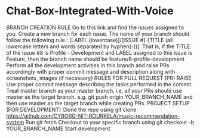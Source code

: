 # Chat-Box-Integrated-With-Voice

BRANCH CREATION RULE
Go to this link and find the issues assigned to you.
Create a new branch for each issue. The name of your branch should follow the following rule : [LABEL (lowercase)]/[ISSUE #]-[TITLE (all lowercase letters and words separated by hyphen(-))].
That is, if the TITLE of the issue #8 is Profile - Development and LABEL assigned to this issue is Feature, then the branch name should be feature/8-profile-development
Perform all the development activities in this branch and raise PRs accordingly with proper commit message and description along with screenshots, images (if necessary)
RULES FOR PULL REQUEST (PR) RAISE
Use proper commit message describing the tasks performed in the commit.
Treat master branch as your master branch, i.e. all your PRs should use master as the target branch. e.g. git push origin YOUR_BRANCH_NAME and then use master as the target branch while creating PRs.
PROJECT SETUP (FOR DEVELOPMENT)
Clone the repo using git clone https://github.com/CYBORG-NIT-ROURKELA/music-recommendation-system
Run git fetch
Checkout to your specific branch using git checkout -b YOUR_BRANCH_NAME
Start development
